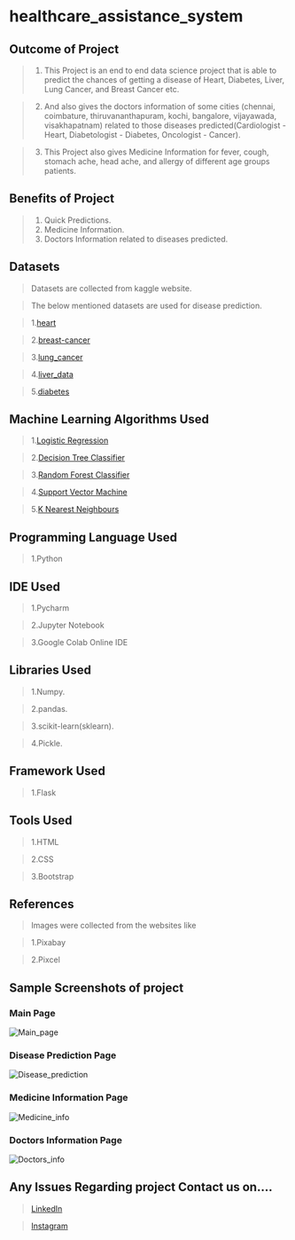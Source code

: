 # healthcare_assistance_system

## Outcome of Project

>1. This Project is an end to end data science project that is able to predict the chances of getting a disease of Heart, Diabetes, Liver, Lung Cancer, and Breast Cancer etc. 

>2. And also gives the doctors information of some cities (chennai, coimbature, thiruvananthapuram, kochi, bangalore, vijayawada, visakhapatnam) related to those diseases predicted(Cardiologist - Heart, Diabetologist - Diabetes, Oncologist - Cancer).
 
>3. This Project also gives Medicine Information for fever, cough, stomach ache, head ache, and allergy of different age groups patients. 

## Benefits of Project

> 1. Quick Predictions.
> 2. Medicine Information.
> 3. Doctors Information related to diseases predicted.

## Datasets

> Datasets are collected from kaggle website.
 
> The below mentioned datasets are used for disease prediction.

> 1.[heart](https://www.kaggle.com/datasets/yasserh/heart-disease-dataset)

> 2.[breast-cancer](https://www.kaggle.com/datasets/nancyalaswad90/breast-cancer-dataset)

> 3.[lung_cancer](https://www.kaggle.com/datasets/rishidamarla/cancer-patients-data)

> 4.[liver_data](https://www.kaggle.com/datasets/uciml/indian-liver-patient-records)

> 5.[diabetes](https://www.kaggle.com/datasets/whenamancodes/predict-diabities)


## Machine Learning Algorithms Used

>1.[Logistic Regression](https://scikit-learn.org/stable/modules/linear_model.html#logistic-regression)

>2.[Decision Tree Classifier](https://scikit-learn.org/stable/modules/tree.html#classification)

>3.[Random Forest Classifier](https://scikit-learn.org/stable/modules/ensemble.html#forests-of-randomized-trees)

>4.[Support Vector Machine](https://scikit-learn.org/stable/modules/svm.html#classification)

>5.[K Nearest Neighbours](https://scikit-learn.org/stable/modules/neighbors.html#nearest-neighbors-classification)

## Programming Language Used 

>1.Python

## IDE Used 

>1.Pycharm

>2.Jupyter Notebook

>3.Google Colab Online IDE 

## Libraries Used

>1.Numpy.

>2.pandas.

>3.scikit-learn(sklearn).

>4.Pickle.

## Framework Used

>1.Flask

## Tools Used

>1.HTML

>2.CSS

>3.Bootstrap

## References

>Images were collected from the websites like

>1.Pixabay

>2.Pixcel



## Sample Screenshots of project

### Main Page 

![Main_page](https://user-images.githubusercontent.com/82047265/231943572-2a4ab7a3-7a4e-4cf2-b864-0b4664296e06.png)

### Disease Prediction Page

![Disease_prediction](https://user-images.githubusercontent.com/82047265/231943610-2a5a10d7-5b3d-477a-a005-e58fe895cb78.png)

### Medicine Information Page

![Medicine_info](https://user-images.githubusercontent.com/82047265/231943748-79141057-a772-43b3-8c39-5e07bd5c4476.png)

### Doctors Information Page

![Doctors_info](https://user-images.githubusercontent.com/82047265/231943788-4035ac44-f473-467a-88cf-3f6017bd3c85.png)


## Any Issues Regarding project Contact us on....

>[LinkedIn](https://www.linkedin.com/in/sayed-siddiqh-b64523217/)

>[Instagram](https://www.instagram.com/abu_bakr_siddiqh/)



